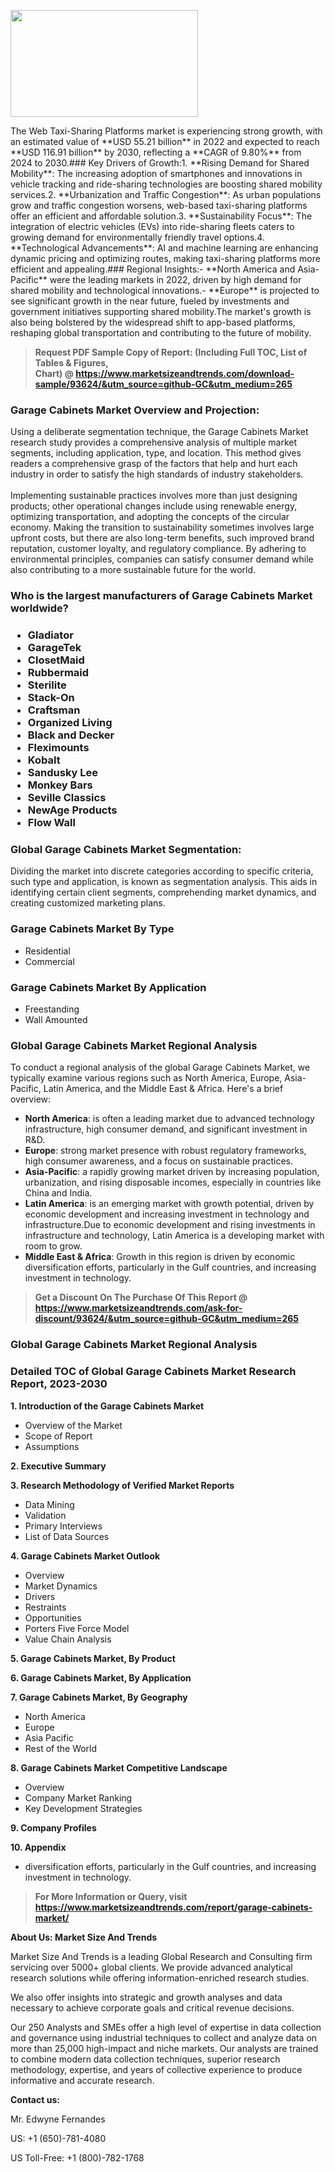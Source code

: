 <p><img class="alignnone size-medium wp-image-20088" src="https://ffe5etoiles.com/wp-content/uploads/2024/12/MST1-300x171.png" alt="" width="300" height="171" /></p>The Web Taxi-Sharing Platforms market is experiencing strong growth, with an estimated value of **USD 55.21 billion** in 2022 and expected to reach **USD 116.91 billion** by 2030, reflecting a **CAGR of 9.80%** from 2024 to 2030.### Key Drivers of Growth:1. **Rising Demand for Shared Mobility**: The increasing adoption of smartphones and innovations in vehicle tracking and ride-sharing technologies are boosting shared mobility services.2. **Urbanization and Traffic Congestion**: As urban populations grow and traffic congestion worsens, web-based taxi-sharing platforms offer an efficient and affordable solution.3. **Sustainability Focus**: The integration of electric vehicles (EVs) into ride-sharing fleets caters to growing demand for environmentally friendly travel options.4. **Technological Advancements**: AI and machine learning are enhancing dynamic pricing and optimizing routes, making taxi-sharing platforms more efficient and appealing.### Regional Insights:- **North America and Asia-Pacific** were the leading markets in 2022, driven by high demand for shared mobility and technological innovations.- **Europe** is projected to see significant growth in the near future, fueled by investments and government initiatives supporting shared mobility.The market's growth is also being bolstered by the widespread shift to app-based platforms, reshaping global transportation and contributing to the future of mobility.</p><blockquote id="" class=""><strong>Request PDF Sample Copy of Report: (Including Full TOC, List of Tables &amp; Figures, Chart)&nbsp;@&nbsp;<strong><a href="https://www.marketsizeandtrends.com/download-sample/93624/&utm_source=github-GC&utm_medium=265" target="_blank">https://www.marketsizeandtrends.com/download-sample/93624/&utm_source=github-GC&utm_medium=265</a></strong></strong></blockquote><h3 id="" class="">Garage Cabinets Market&nbsp;Overview and Projection:</h3><p id="" class="">Using a deliberate segmentation technique, the Garage Cabinets Market research study provides a comprehensive analysis of multiple market segments, including application, type, and location. This method gives readers a comprehensive grasp of the factors that help and hurt each industry in order to satisfy the high standards of industry stakeholders. <br /> <br />Implementing sustainable practices involves more than just designing products; other operational changes include using renewable energy, optimizing transportation, and adopting the concepts of the circular economy. Making the transition to sustainability sometimes involves large upfront costs, but there are also long-term benefits, such improved brand reputation, customer loyalty, and regulatory compliance. By adhering to environmental principles, companies can satisfy consumer demand while also contributing to a more sustainable future for the world.</p><h3 id="" class="">Who is the largest manufacturers of&nbsp;Garage Cabinets Market worldwide?</h3><h3 class=""><p><ul><li>Gladiator </li><li> GarageTek </li><li> ClosetMaid </li><li> Rubbermaid </li><li> Sterilite </li><li> Stack-On </li><li> Craftsman </li><li> Organized Living </li><li> Black and Decker </li><li> Fleximounts </li><li> Kobalt </li><li> Sandusky Lee </li><li> Monkey Bars </li><li> Seville Classics </li><li> NewAge Products </li><li> Flow Wall</li></ul></p></h3><h3 id="" class="">Global&nbsp;Garage Cabinets Market Segmentation:</h3><p id="" class="">Dividing the market into discrete categories according to specific criteria, such type and application, is known as segmentation analysis. This aids in identifying certain client segments, comprehending market dynamics, and creating customized marketing plans.</p><h3 id="" class="">Garage Cabinets Market&nbsp;By Type</h3><p><p><ul><li>Residential </li><li> Commercial</p></li></ul></p></p><h3 id="" class="">Garage Cabinets Market&nbsp;By Application</h3><p class=""><p><ul><li>Freestanding </li><li> Wall Amounted</li></ul></p></p><h3 id="" class="">Global Garage Cabinets Market Regional Analysis</h3><p id="" class="">To conduct a regional analysis of the global Garage Cabinets Market, we typically examine various regions such as North America, Europe, Asia-Pacific, Latin America, and the Middle East &amp; Africa. Here's a brief overview:</p><ul><li><strong>North America</strong>: is often a leading market due to advanced technology infrastructure, high consumer demand, and significant investment in R&amp;D.</li><li><strong>Europe</strong>: strong market presence with robust regulatory frameworks, high consumer awareness, and a focus on sustainable practices.</li><li><strong>Asia-Pacific</strong>: a rapidly growing market driven by increasing population, urbanization, and rising disposable incomes, especially in countries like China and India.</li><li><strong>Latin America</strong>: is an emerging market with growth potential, driven by economic development and increasing investment in technology and infrastructure.Due to economic development and rising investments in infrastructure and technology, Latin America is a developing market with room to grow.</li><li><strong>Middle East &amp; Africa</strong>: Growth in this region is driven by economic diversification efforts, particularly in the Gulf countries, and increasing investment in technology.</li></ul><blockquote id="" class=""><strong>Get a Discount On The Purchase Of This Report @ <strong><a href="https://www.marketsizeandtrends.com/ask-for-discount/93624/&utm_source=github-GC&utm_medium=265" target="_blank">https://www.marketsizeandtrends.com/ask-for-discount/93624/&utm_source=github-GC&utm_medium=265</a></strong></strong></blockquote><h3 id="" class="">Global Garage Cabinets Market Regional Analysis</h3><h3 id="" class="">Detailed TOC of Global Garage Cabinets Market Research Report, 2023-2030</h3><p id="" class=""><strong>1. Introduction of the Garage Cabinets Market</strong></p><ul><li>Overview of the Market</li><li>Scope of Report</li><li>Assumptions</li></ul><p id="" class=""><strong>2. Executive Summary</strong></p><p id="" class=""><strong>3. Research Methodology of Verified Market Reports</strong></p><ul><li>Data Mining</li><li>Validation</li><li>Primary Interviews</li><li>List of Data Sources</li></ul><p id="" class=""><strong>4. Garage Cabinets Market Outlook</strong></p><ul><li>Overview</li><li>Market Dynamics</li><li>Drivers</li><li>Restraints</li><li>Opportunities</li><li>Porters Five Force Model</li><li>Value Chain Analysis</li></ul><p id="" class=""><strong>5. Garage Cabinets Market, By Product</strong></p><p id="" class=""><strong>6. Garage Cabinets Market, By Application</strong></p><p id="" class=""><strong>7. Garage Cabinets Market, By Geography</strong></p><ul><li>North America</li><li>Europe</li><li>Asia Pacific</li><li>Rest of the World</li></ul><p id="" class=""><strong>8. Garage Cabinets Market Competitive Landscape</strong></p><ul><li>Overview</li><li>Company Market Ranking</li><li>Key Development Strategies</li></ul><p id="" class=""><strong>9. Company Profiles</strong></p><p id="" class=""><strong>10. Appendix</strong></p><ul><li>diversification efforts, particularly in the Gulf countries, and increasing investment in technology.</li></ul><blockquote id="" class=""><strong>For More Information or Query, visit <strong><strong><a href="https://www.marketsizeandtrends.com/report/garage-cabinets-market/" target="_blank">https://www.marketsizeandtrends.com/report/garage-cabinets-market/</a></strong></strong></strong></blockquote><p id="" class=""><strong>About Us: Market Size And Trends</strong></p><p id="" class="">Market Size And Trends is a leading Global Research and Consulting firm servicing over 5000+ global clients. We provide advanced analytical research solutions while offering information-enriched research studies.</p><p id="" class="">We also offer insights into strategic and growth analyses and data necessary to achieve corporate goals and critical revenue decisions.</p><p id="" class="">Our 250 Analysts and SMEs offer a high level of expertise in data collection and governance using industrial techniques to collect and analyze data on more than 25,000 high-impact and niche markets. Our analysts are trained to combine modern data collection techniques, superior research methodology, expertise, and years of collective experience to produce informative and accurate research.</p><p id="" class=""><strong>Contact us:</strong></p><p id="" class="">Mr. Edwyne Fernandes</p><p id="" class="">US: +1 (650)-781-4080</p><p id="" class="">US Toll-Free: +1 (800)-782-1768</p>
